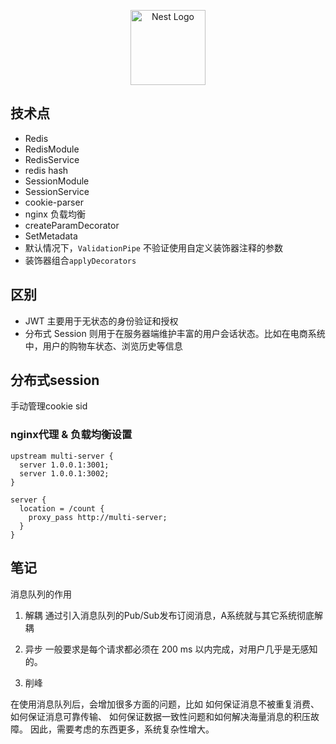<p align="center">
  <a href="http://nestjs.com/" target="blank"><img src="https://nestjs.com/img/logo-small.svg" width="120" alt="Nest Logo" /></a>
</p>

## 技术点

- Redis
- RedisModule
- RedisService
- redis hash
- SessionModule
- SessionService
- cookie-parser
- nginx 负载均衡
- createParamDecorator
- SetMetadata
- 默认情况下，`ValidationPipe` 不验证使用自定义装饰器注释的参数
- 装饰器组合`applyDecorators`

## 区别

- JWT 主要用于无状态的身份验证和授权
- 分布式 Session 则用于在服务器端维护丰富的用户会话状态。比如在电商系统中，用户的购物车状态、浏览历史等信息

## 分布式session
手动管理cookie sid

### nginx代理 & 负载均衡设置

```nginx
upstream multi-server {
  server 1.0.0.1:3001;
  server 1.0.0.1:3002;
}

server {
  location = /count {
    proxy_pass http://multi-server;
  }
}
```

## 笔记
消息队列的作用
1. 解耦
通过引入消息队列的Pub/Sub发布订阅消息，A系统就与其它系统彻底解耦

2. 异步
一般要求是每个请求都必须在 200 ms 以内完成，对用户几乎是无感知的。

3. 削峰

在使用消息队列后，会增加很多方面的问题，比如
如何保证消息不被重复消费、
如何保证消息可靠传输、
如何保证数据一致性问题和如何解决海量消息的积压故障。
因此，需要考虑的东西更多，系统复杂性增大。